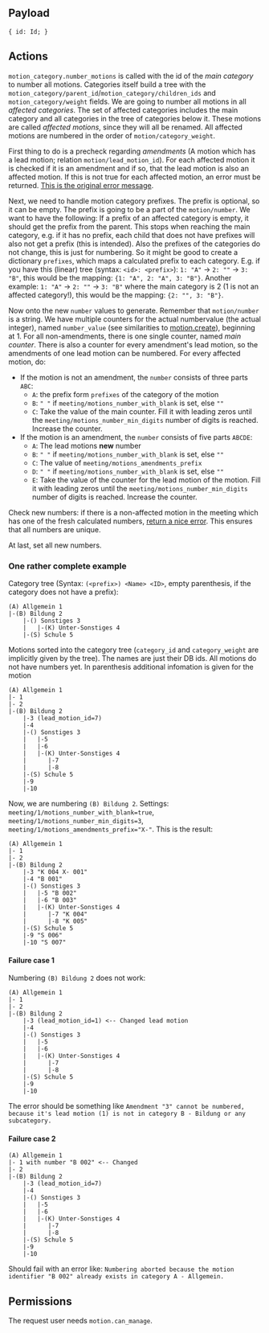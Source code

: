 ## Payload
```
{ id: Id; }
```

## Actions
`motion_category.number_motions` is called with the id of the _main category_ to number all motions. Categories itself build a tree with the `motion_category/parent_id`/`motion_category/children_ids` and `motion_category/weight` fields. We are going to number all motions in all *affected categories*. The set of affected categories includes the main category and all categories in the tree of categories below it. These motions are called _affected motions_, since they will all be renamed. All affected motions are numbered in the order of `motion/category_weight`.

First thing to do is a precheck regarding *amendments* (A motion which has a lead motion; relation `motion/lead_motion_id`). For each affected motion it is checked if it is an amendment and if so, that the lead motion is also an affected motion. If this is not true for each affected motion, an error must be returned. [This is the original error message](https://github.com/OpenSlides/OpenSlides/blob/stable/3.4.x/server/openslides/motions/numbering.py#L168).

Next, we need to handle motion category prefixes. The prefix is optional, so it can be empty. The prefix is going to be a part of the `motion/number`. We want to have the following: If a prefix of an affected category is empty, it should get the prefix from the parent. This stops when reaching the main category, e.g. if it has no prefix, each child that does not have prefixes will also not get a prefix (this is intended). Also the prefixes of the categories do not change, this is just for numbering. So it might be good to create a dictionary `prefixes`, which maps a calculated prefix to each category. E.g. if you have this (linear) tree (syntax: `<id>: <prefix>`): `1: "A"` -> `2: ""` -> `3: "B"`, this would be the mapping: `{1: "A", 2: "A", 3: "B"}`. Another example: `1: "A"` -> `2: ""` -> `3: "B"` where the main category is 2 (1 is not an affected category!), this would be the mapping: `{2: "", 3: "B"}`.

Now onto the new `number` values to generate. Remember that `motion/number` is a string. We have multiple counters for the actual numbervalue (the actual integer), named `number_value` (see similarities to [motion.create](motion.create)),  beginning at 1. For all non-amendments, there is one single counter, named _main counter_. There is also a counter for every amendment's lead motion, so the amendments of one lead motion can be numbered. For every affected motion, do:

- If the motion is not an amendment, the `number` consists of three parts `ABC`:
  - `A`: the prefix form `prefixes` of the category of the motion
  - `B`: `" "` if `meeting/motions_number_with_blank` is set, else `""`
  - `C`: Take the value of the main counter. Fill it with leading zeros until the `meeting/motions_number_min_digits` number of digits is reached. Increase the counter.
- If the motion is an amendment, the `number` consists of five parts `ABCDE`:
  - `A`: The lead motions **new** number
  - `B`: `" "` if `meeting/motions_number_with_blank` is set, else `""`
  - `C`: The value of `meeting/motions_amendments_prefix`
  - `D`: `" "` if `meeting/motions_number_with_blank` is set, else `""`
  - `E`: Take the value of the counter for the lead motion of the motion. Fill it with leading zeros until the `meeting/motions_number_min_digits` number of digits is reached. Increase the counter.

Check new numbers: if there is a non-affected motion in the meeting which has one of the fresh calculated numbers, [return a nice error](https://github.com/OpenSlides/OpenSlides/blob/stable/3.4.x/server/openslides/motions/numbering.py#L230). This ensures that all numbers are unique.

At last, set all new numbers.

### One rather complete example
Category tree (Syntax: `(<prefix>) <Name> <ID>`, empty parenthesis, if the category does not have a prefix):
```
(A) Allgemein 1
|-(B) Bildung 2
    |-() Sonstiges 3
    |   |-(K) Unter-Sonstiges 4 
    |-(S) Schule 5
```
Motions sorted into the category tree (`category_id` and `category_weight` are implicitly given by the tree). The names are just their DB ids. All motions do not have numbers yet. In parenthesis additional infomation is given for the motion
```
(A) Allgemein 1
|- 1
|- 2
|-(B) Bildung 2
    |-3 (lead_motion_id=7)
    |-4
    |-() Sonstiges 3
    |   |-5
    |   |-6
    |   |-(K) Unter-Sonstiges 4 
    |      |-7
    |      |-8
    |-(S) Schule 5
    |-9
    |-10
```

Now, we are numbering `(B) Bildung 2`. Settings:
`meeting/1/motions_number_with_blank=true`, `meeting/1/motions_number_min_digits=3`, `meeting/1/motions_amendments_prefix="X-"`. This is the result:
```
(A) Allgemein 1
|- 1
|- 2
|-(B) Bildung 2
    |-3 "K 004 X- 001"
    |-4 "B 001"
    |-() Sonstiges 3
    |   |-5 "B 002"
    |   |-6 "B 003"
    |   |-(K) Unter-Sonstiges 4 
    |      |-7 "K 004"
    |      |-8 "K 005"
    |-(S) Schule 5
    |-9 "S 006"
    |-10 "S 007"
```

#### Failure case 1
Numbering `(B) Bildung 2` does not work:
```
(A) Allgemein 1
|- 1
|- 2
|-(B) Bildung 2
    |-3 (lead_motion_id=1) <-- Changed lead motion
    |-4
    |-() Sonstiges 3
    |   |-5
    |   |-6
    |   |-(K) Unter-Sonstiges 4 
    |      |-7
    |      |-8
    |-(S) Schule 5
    |-9
    |-10
```
The error should be something like `Amendment "3" cannot be numbered, because it's lead motion (1) is not in category B - Bildung or any subcategory.`

#### Failure case 2
```
(A) Allgemein 1
|- 1 with number "B 002" <-- Changed
|- 2
|-(B) Bildung 2
    |-3 (lead_motion_id=7)
    |-4
    |-() Sonstiges 3
    |   |-5
    |   |-6
    |   |-(K) Unter-Sonstiges 4 
    |      |-7
    |      |-8
    |-(S) Schule 5
    |-9
    |-10
```
Should fail with an error like: `Numbering aborted because the motion identifier "B 002" already exists in category A - Allgemein.`

## Permissions
The request user needs `motion.can_manage`.
